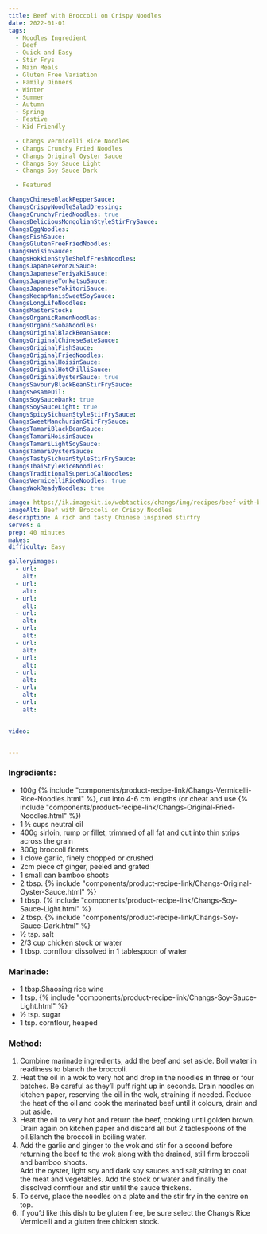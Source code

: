 ```yaml
---
title: Beef with Broccoli on Crispy Noodles
date: 2022-01-01
tags:
  - Noodles Ingredient
  - Beef
  - Quick and Easy
  - Stir Frys
  - Main Meals
  - Gluten Free Variation
  - Family Dinners
  - Winter
  - Summer
  - Autumn
  - Spring
  - Festive
  - Kid Friendly

  - Changs Vermicelli Rice Noodles
  - Changs Crunchy Fried Noodles
  - Changs Original Oyster Sauce
  - Changs Soy Sauce Light
  - Changs Soy Sauce Dark

  - Featured

ChangsChineseBlackPepperSauce:
ChangsCrispyNoodleSaladDressing:
ChangsCrunchyFriedNoodles: true
ChangsDeliciousMongolianStyleStirFrySauce:
ChangsEggNoodles:
ChangsFishSauce:
ChangsGlutenFreeFriedNoodles:
ChangsHoisinSauce:
ChangsHokkienStyleShelfFreshNoodles:
ChangsJapanesePonzuSauce:
ChangsJapaneseTeriyakiSauce:
ChangsJapaneseTonkatsuSauce:
ChangsJapaneseYakitoriSauce:
ChangsKecapManisSweetSoySauce:
ChangsLongLifeNoodles:
ChangsMasterStock:
ChangsOrganicRamenNoodles:
ChangsOrganicSobaNoodles:
ChangsOriginalBlackBeanSauce:
ChangsOriginalChineseSateSauce:
ChangsOriginalFishSauce:
ChangsOriginalFriedNoodles:
ChangsOriginalHoisinSauce:
ChangsOriginalHotChilliSauce:
ChangsOriginalOysterSauce: true
ChangsSavouryBlackBeanStirFrySauce:
ChangsSesameOil:
ChangsSoySauceDark: true
ChangsSoySauceLight: true
ChangsSpicySichuanStyleStirFrySauce:
ChangsSweetManchurianStirFrySauce:
ChangsTamariBlackBeanSauce:
ChangsTamariHoisinSauce:
ChangsTamariLightSoySauce:
ChangsTamariOysterSauce:
ChangsTastySichuanStyleStirFrySauce:
ChangsThaiStyleRiceNoodles:
ChangsTraditionalSuperLoCalNoodles:
ChangsVermicelliRiceNoodles: true
ChangsWokReadyNoodles: true

image: https://ik.imagekit.io/webtactics/changs/img/recipes/beef-with-broccoli-on-crispy-noodles/beef-with-broccoli-on-crispy-noodles-1.jpg
imageAlt: Beef with Broccoli on Crispy Noodles
description: A rich and tasty Chinese inspired stirfry
serves: 4
prep: 40 minutes 
makes: 
difficulty: Easy

galleryimages:
  - url: 
    alt: 
  - url: 
    alt: 
  - url: 
    alt: 
  - url: 
    alt: 
  - url: 
    alt: 
  - url: 
    alt: 
  - url: 
    alt: 
  - url: 
    alt: 
  - url: 
    alt: 
  - url: 
    alt: 


video:


---
```




<div class="recipesingredient">
<h3>Ingredients:</h3>
<ul>
<li>100g {% include "components/product-recipe-link/Changs-Vermicelli-Rice-Noodles.html" %}, cut into 4-6 cm lengths (or cheat and use {% include "components/product-recipe-link/Changs-Original-Fried-Noodles.html" %})</li>
<li>1 ½ cups neutral oil</li>
<li>400g sirloin, rump or fillet, trimmed of all fat and cut into thin strips across the grain</li>
<li>300g broccoli florets</li>
<li>1 clove garlic, finely chopped or crushed</li>
<li>2cm piece of ginger, peeled and grated</li>
<li>1 small can bamboo shoots</li>
<li>2 tbsp. {% include "components/product-recipe-link/Changs-Original-Oyster-Sauce.html" %}</li>
<li>1 tbsp. {% include "components/product-recipe-link/Changs-Soy-Sauce-Light.html" %}</li>
<li>2 tbsp. {% include "components/product-recipe-link/Changs-Soy-Sauce-Dark.html" %}</li>
<li>½ tsp. salt</li>
<li>2/3 cup chicken stock or water</li>
<li>1 tbsp. cornflour dissolved in 1 tablespoon of water</li>
</ul>
<h3>Marinade:</h3>
<ul>
<li>1 tbsp.Shaosing rice wine</li>
<li>1 tsp. {% include "components/product-recipe-link/Changs-Soy-Sauce-Light.html" %}</li>
<li>½ tsp. sugar</li>
<li>1 tsp. cornflour, heaped</li>
</ul></div>



<div class="recipesmethod">
<h3>Method:</h3>
<ol>
<li>Combine marinade ingredients, add the beef and set aside. Boil water in readiness to blanch the broccoli.</li>
<li>Heat the oil in a wok to very hot and drop in the noodles in three or four batches. Be careful as they’ll puff right up in seconds. Drain noodles on kitchen paper, reserving the oil in the wok, straining if needed. Reduce the heat of the oil and cook the marinated beef until it colours, drain and put aside.</li>
<li>Heat the oil to very hot and return the beef, cooking until golden brown. Drain again on kitchen paper and discard all but 2 tablespoons of the oil.Blanch the broccoli in boiling water.</li>
<li>Add the garlic and ginger to the wok and stir for a second before returning the beef to the wok along with the drained, still firm broccoli and bamboo shoots.</li>
Add the oyster, light soy and dark soy sauces and salt,stirring to coat the meat and vegetables. Add the stock or water and finally the dissolved cornflour and stir until the sauce thickens.
<li>To serve, place the noodles on a plate and the stir fry in the centre on top.</li>
<li>If you’d like this dish to be gluten free, be sure select the Chang’s Rice Vermicelli and a gluten free chicken stock.</li>
</ol>
</div>

